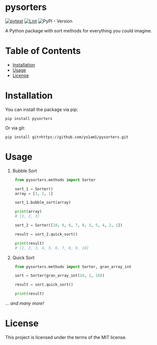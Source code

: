 # pysorters
[![pytest](https://github.com/yo1am1/pysorters/actions/workflows/test.yaml/badge.svg?branch=main)](https://github.com/yo1am1/pysorters/actions/workflows/test.yaml) [![Lint](https://github.com/yo1am1/pysorters/actions/workflows/black.yaml/badge.svg?branch=main)](https://github.com/yo1am1/pysorters/actions/workflows/black.yaml) ![PyPI - Version](https://img.shields.io/pypi/v/pysorters)

A Python package with sort methods for everything you could imagine.


# Table of Contents
- [Installation](#installation)
- [Usage](#usage)
- [License](#license)
# Installation
You can install the package via pip:
```shell
pip install pysorters
```
Or via git:
```shell
pip install git+https://github.com/yo1am1/pysorters.git
```
# Usage
1. Bubble Sort
   ```python
    from pysorters.methods import Sorter
   
    sort_1 = Sorter()
    array = [3, 2, 1]
   
    sort_1.bubble_sort(array)
   
    print(array)
    # [1, 2, 3]
   
    sort_2 = Sorter([10, 9, 6, 7, 8, 3, 5, 4, 2, 1])
   
    result = sort_2.quick_sort()
   
    print(result)
    # [1, 2, 3, 4, 5, 6, 7, 8, 9, 10]                
   ```
2. Quick Sort
   ```python
    from pysorters.methods import Sorter, gran_array_int
   
    sort = Sorter(gran_array_int(10, 1, 10))
   
    result = sort.quick_sort()
   
    print(result)
   ```
_... and many more!_
# License
This project is licensed under the terms of the MIT license.
